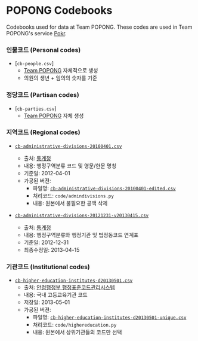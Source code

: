 POPONG Codebooks
================

Codebooks used for data at Team POPONG.
These codes are used in Team POPONG's service [Pokr](http://pokr.kr).

### 인물코드 (Personal codes)
- [`cb-people.csv`]
    - [Team POPONG](http://popong.com) 자체적으로 생성
    - 의원의 생년 + 임의의 숫자를 기준

### 정당코드 (Partisan codes)
- [`cb-parties.csv`]
    - [Team POPONG](http://popong.com) 자체 생성

### 지역코드 (Regional codes)
- [`cb-administrative-divisions-20100401.csv`](http://raw.github.com/teampopong/codebooks/master/cb-administrative-divisions-20100401.csv)
    - 출처: [통계청](http://kostat.go.kr/kssc/board_notice/BoardAction.do?method=view&board_id=3&seq=8&num=8&parent_num=0&page=2&sdate=&edate=&search_mode=&keyword=&position=&catgrp=kssc&catid1=kssc06&catid2=&catid3=&catid4=#startHeader)
    - 내용: 행정구역분류 코드 및 영문/한문 명칭
    - 기준일: 2012-04-01
    - 가공된 버젼:
        - 파일명: [`cb-administrative-divisions-20100401-edited.csv`](http://raw.github.com/teampopong/codebooks/master/cb-administrative-divisions-20100401-edited.csv)
        - 처리코드: `code/admindivisions.py`
        - 내용: 원본에서 불필요한 공백 삭제

- [`cb-administrative-divisions-20121231-v20130415.csv`](http://raw.github.com/teampopong/codebooks/master/cb-administrative-divisions-20121231-v20130415.csv)
    - 출처: [통계청](http://kostat.go.kr/kssc/board_notice/BoardAction.do?method=list&board_id=3&catgrp=kssc&catid1=kssc06&catid2=kssc06a)
    - 내용: 행정구역분류와 행정기관 및 법정동코드 연계표
    - 기준일: 2012-12-31
    - 최종수정일: 2013-04-15

### 기관코드 (Institutional codes)
- [`cb-higher-education-institutes-d20130501.csv`](http://raw.github.com/teampopong/codebooks/master/cb-higher-education-institutes-d20130501.csv)
    - 출처: [안정행정부 행정표준코드관리시스템](http://www.code.go.kr/std/jsp/stdcode/orgCodeL.jsp)
    - 내용: 국내 고등교육기관 코드
    - 저장일: 2013-05-01
    - 가공된 버젼:
        - 파일명: [`cb-higher-education-institutes-d20130501-unique.csv`](http://raw.github.com/teampopong/codebooks/master/cb-higher-education-institutes-d20130501-unique.csv)
        - 처리코드: `code/highereducation.py`
        - 내용: 원본에서 상위기관들의 코드만 선택

